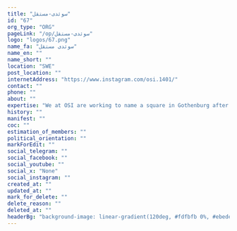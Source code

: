 ```yaml
---
title: "سوئدی-مستقل"
id: "67"
org_type: "ORG"
pageLink: "/op/سوئدی-مستقل"
logo: "logos/67.png"
name_fa: "سوئدی مستقل"
name_en: ""
name_short: ""
location: "SWE"
post_location: ""
internetAddress: "https://www.instagram.com/osi.1401/"
contact: ""
phone: ""
about: ""
expertise: "We at OSI are working to name a square in Gothenburg after 'Mahsa Jina Amini'."
history: ""
manifest: ""
coc: ""
estimation_of_members: ""
political_orientation: ""
markForEdit: ""
social_telegram: ""
social_facebook: ""
social_youtube: ""
social_x: "None"
social_instagram: ""
created_at: ""
updated_at: ""
mark_for_delete: ""
delete_reason: ""
deleted_at: ""
headerBg: "background-image: linear-gradient(120deg, #fdfbfb 0%, #ebedee 100%);"
---
```


